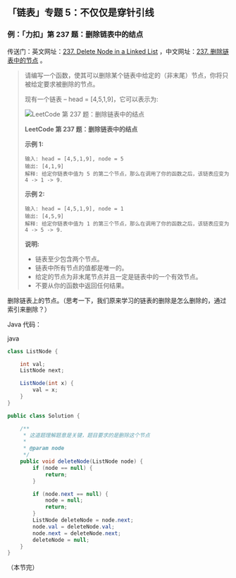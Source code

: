 ## 「链表」专题 5：不仅仅是穿针引线

### 例：「力扣」第 237 题：删除链表中的结点

传送门：英文网址：[237. Delete Node in a Linked List](https://leetcode.com/problems/delete-node-in-a-linked-list/description/) ，中文网址：[237. 删除链表中的节点](https://leetcode-cn.com/problems/delete-node-in-a-linked-list/description/) 。

> 请编写一个函数，使其可以删除某个链表中给定的（非末尾）节点，你将只被给定要求被删除的节点。
>
> 现有一个链表 – head = [4,5,1,9]，它可以表示为:
>
> 
>
> ![LeetCode 第 237 题：删除链表中的结点](http://upload-images.jianshu.io/upload_images/414598-4f7c78163a1a3479.png?imageMogr2/auto-orient/strip%7CimageView2/2/w/1240)
>
> **LeetCode 第 237 题：删除链表中的结点**
>
> 
>
> **示例 1:**
>
> ```
> 输入: head = [4,5,1,9], node = 5
> 输出: [4,1,9]
> 解释: 给定你链表中值为 5 的第二个节点，那么在调用了你的函数之后，该链表应变为 4 -> 1 -> 9.
> ```
>
> **示例 2:**
>
> ```
> 输入: head = [4,5,1,9], node = 1
> 输出: [4,5,9]
> 解释: 给定你链表中值为 1 的第三个节点，那么在调用了你的函数之后，该链表应变为 4 -> 5 -> 9.
> ```
>
> **说明:**
>
> - 链表至少包含两个节点。
> - 链表中所有节点的值都是唯一的。
> - 给定的节点为非末尾节点并且一定是链表中的一个有效节点。
> - 不要从你的函数中返回任何结果。

删除链表上的节点。（思考一下，我们原来学习的链表的删除是怎么删除的，通过索引来删除？）

Java 代码：

java

```java
class ListNode {

    int val;
    ListNode next;

    ListNode(int x) {
        val = x;
    }
}

public class Solution {

    /**
     * 这道题理解题意是关键，题目要求的是删除这个节点
     *
     * @param node
     */
    public void deleteNode(ListNode node) {
        if (node == null) {
            return;
        }

        if (node.next == null) {
            node = null;
            return;
        }
        ListNode deleteNode = node.next;
        node.val = deleteNode.val;
        node.next = deleteNode.next;
        deleteNode = null;
    }
}
```

（本节完）